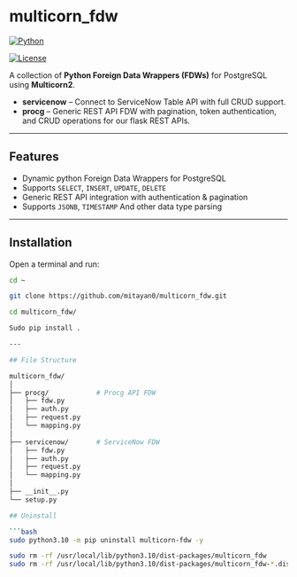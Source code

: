 # multicorn_fdw

[![Python](https://img.shields.io/badge/python-3.10+-blue.svg)](https://www.python.org/)

[![License](https://img.shields.io/badge/license-MIT-green.svg)](LICENSE)

A collection of **Python Foreign Data Wrappers (FDWs)** for PostgreSQL using **Multicorn2**.  

- **servicenow** – Connect to ServiceNow Table API with full CRUD support.  
- **procg** – Generic REST API FDW with pagination, token authentication, and CRUD operations for our flask REST APIs.

---

## Features

- Dynamic python Foreign Data Wrappers for PostgreSQL
- Supports `SELECT`, `INSERT`, `UPDATE`, `DELETE`
- Generic REST API integration with authentication & pagination
- Supports `JSONB`, `TIMESTAMP` And other data type parsing

---

## Installation

Open a terminal and run:

```bash
cd ~

git clone https://github.com/mitayan0/multicorn_fdw.git

cd multicorn_fdw/

Sudo pip install .

---

## File Structure

multicorn_fdw/
│
├── procg/            # Procg API FDW
│   ├── fdw.py
│   ├── auth.py
│   ├── request.py
│   └── mapping.py
│
├── servicenow/       # ServiceNow FDW
│   ├── fdw.py
│   ├── auth.py
│   ├── request.py
│   └── mapping.py
│
├── __init__.py
└── setup.py

## Uninstall

```bash
sudo python3.10 -m pip uninstall multicorn-fdw -y

sudo rm -rf /usr/local/lib/python3.10/dist-packages/multicorn_fdw
sudo rm -rf /usr/local/lib/python3.10/dist-packages/multicorn_fdw-*.dist-info
